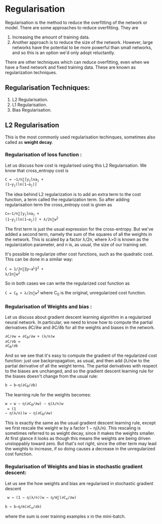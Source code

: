 # Regularisation

Regularisation is the method to reduce the overfitting of the network or model.
There are some approaches to reduce overfitting. They are 
1) Increasing the amount of training data.
2) Another approach is to reduce the size of the network. However, large networks have the potential to be more powerful than small networks, and so this is an option we'd only adopt reluctantly.

There are other techniques which can reduce overfitting, even when we have a fixed network and fixed training data. These are known as regularization techniques. 

## Regularisation Techniques:

1) L2 Regularisation.
2) L1 Regularisation.
3) Bias Regularisation.

## L2 Regularisation

This is the most commonly used regularisation techinques, sometimes also called as **weight decay**.<br />

### Regularisation of loss function :

Let us discuss how cost is regularised using this L2 Regularisation. We know that cross_entropy cost is 

<code>C = −1/n∑[y<sub>j</sub>lna<sub>j</sub> + (1−y<sub>j</sub>)ln(1−a<sub>j</sub>)]</code>

The idea behind L2 regularization is to add an extra term to the cost function, a term called the regularization term.
So after adding regularisation term the cross_entropy cost is given as

<code>C=−1/n∑[y<sub>j</sub>lna<sub>j</sub> + (1−y<sub>j</sub>)ln(1−a<sub>j</sub>)] + λ/2n∑w<sup>2</sup></code>

The first term is just the usual expression for the cross-entropy. But we've added a second term, namely the sum of the squares of all the weights in the network. This is scaled by a factor λ/2n, where λ>0 is known as the regularization parameter, and n is, as usual, the size of our training set.

It's possible to regularize other cost functions, such as the quadratic cost. This can be done in a similar way:

<code>C = 1/2n∑‖y−a<sup>L</sup>‖<sup>2</sup> + λ/2n∑w<sup>2</sup></code>

So in both cases we can write the regularized cost function as

<code>C = C<sub>0</sub> + λ/2n∑w<sup>2</sup></code>
where C<sub>0</sub> is the original, unregularized cost function.

### Regularisation of Weights and bias :

Let us discuss about gradient descent learning algorithm in a regularized neural network. In particular, we need to know how to compute the partial derivatives ∂C/∂w and ∂C/∂b for all the weights and biases in the network.

<code>∂C/∂w = ∂C<sub>0</sub>/∂w + (λ/n)w</code><br /><code>∂C/∂b = ∂C<sub>0</sub>/∂b</code>

And so we see that it's easy to compute the gradient of the regularized cost function: just use backpropagation, as usual, and then add (λ/n)w to the partial derivative of all the weight terms. The partial derivatives with respect to the biases are unchanged, and so the gradient descent learning rule for the biases doesn't change from the usual rule:

<code>b → b−η(∂C<sub>0</sub>/∂b)</code>

The learning rule for the weights becomes:

<code>w → w − η(∂C<sub>0</sub>/∂w) − η(λ/n)w</code><br /><code> = (1 − η(λ/n))w − η(∂C<sub>0</sub>/∂w)</code>

This is exactly the same as the usual gradient descent learning rule, except we first rescale the weight w by a factor 1 − η(λ/n). This rescaling is sometimes referred to as weight decay, since it makes the weights smaller. At first glance it looks as though this means the weights are being driven unstoppably toward zero. But that's not right, since the other term may lead the weights to increase, if so doing causes a decrease in the unregularized cost function.

### Regularisation of Weights and bias in stochastic gradient descent:

Let us see the how weights and bias are regularised in stochastic gradient descent

<code> w → (1 − η(λ/n))w − η/m∑(∂C<sub>x</sub>/∂w)</code>

<code>b → b−η/m(∂C<sub>x</sub>/∂b)</code>

where the sum is over training examples x in the mini-batch.



















